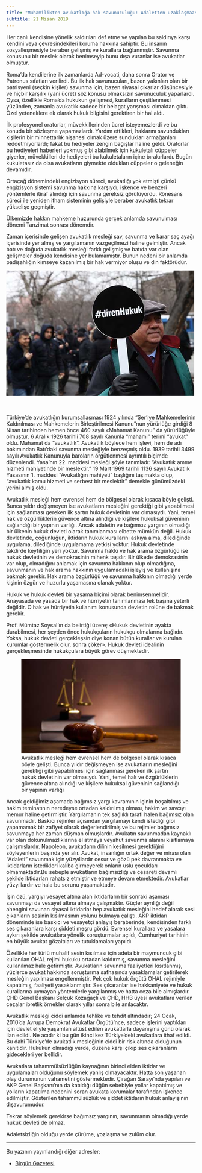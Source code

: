 ```yaml
---
title: "Muhamilikten avukatlığa hak savunuculuğu: Adaletten uzaklaşmazsanız hataya da düşmemiş olursunuz"
subtitle: 21 Nisan 2019
---
```


Her canlı kendisine yönelik saldırıları def etme ve yapılan bu saldırıya karşı kendini veya çevresindekileri koruma hakkına sahiptir. Bu insanın sosyalleşmesiyle beraber gelişmiş ve kurallara bağlanmıştır. Savunma konusunu bir meslek olarak benimseyip bunu dışa vuranlar ise avukatlar olmuştur. 

Roma’da kendilerine ilk zamanlarda Ad-vocati, daha sonra Orator ve Patronus sıfatları verilirdi. Bu ilk hak savunucuları, bazen yakınları olan bir patrisyeni (seçkin kişiler) savunma için, bazen siyasal çıkarlar düşüncesiyle ve hiçbir karşılık (yani ücret) söz konusu olmaksızın savunuculuk yaparlardı. Oysa, özellikle Roma’da hukukun gelişmesi, kuralların çeşitlenmesi yüzünden, zamanla avukatlık sadece bir belagat yarışması olmaktan çıktı. Özel yeteneklere ek olarak hukuk bilgisini gerektiren bir hal aldı.

İlk profesyonel oratorlar, müvekkillerinden ücret isteyemezlerdi ve bu konuda bir sözleşme yapamazlardı. Yardım ettikleri, haklarını savundukları kişilerin bir minnettarlık nişanesi olmak üzere sundukları armağanları reddetmiyorlardı; fakat bu hediyeler zengin bağışlar haline geldi. Oratorlar bu hediyeleri haberleri yokmuş gibi alabilmek için kukuletalı cüppeler giyerler, müvekkilleri de hediyeleri bu kukuletaların içine bırakırlardı. Bugün kukuletasız da olsa avukatların giymekte oldukları cüppeler o geleneğin devamıdır.

Ortaçağ dönemindeki engizisyon süreci, avukatlığı yok etmişti çünkü engizisyon sistemi savunma hakkına karşıydı; işkence ve benzeri yöntemlerle itiraf alındığı için savunma gereksiz görülüyordu. Rönesans süreci ile yeniden itham sisteminin gelişiyle beraber avukatlık tekrar yükselişe geçmiştir. 

Ülkemizde hakkın mahkeme huzurunda gerçek anlamda savunulması dönemi Tanzimat sonrası dönemdir. 

Zaman içerisinde gelişen avukatlık mesleği sav, savunma ve karar saç ayağı içerisinde yer almış ve yargılamanın vazgeçilmezi haline gelmiştir. Ancak batı ve doğuda avukatlık mesleği farklı gelişmiş ve batıda var olan gelişmeler doğuda kendisine yer bulamamıştır. Bunun nedeni bir anlamda padişahlığın kimseye kazanılmış bir hak vermiyor oluşu ve din faktörüdür. 

<div class="text-center row mx-auto">
  <div class="col-xl-3 col-lg-2 col-0"></div>
  <div class="col-xl-6 col-lg-8 col-12 center d-center">
      <img src="/dosya/direnhukuk.jpg" class="figure-img img-fluid rounded">
  </div>
</div>


![]()

Türkiye’de avukatlığın kurumsallaşması 1924 yılında “Şer’iye Mahkemelerinin Kaldırılması ve Mahkemelerin Birleştirilmesi Kanunu”nun yürürlüğe girdiği 8 Nisan tarihinden hemen önce 460 sayılı «Mahamat Kanunu” da yürürlüğüyle olmuştur. 6 Aralık 1926 tarihli 708 sayılı Kanunla “mahami” terimi “avukat” oldu. Mahamat da “avukatlık”. Avukatlık böylece hem işlevi, hem de adı bakımından Batı’daki savunma mesleğiyle benzeşmiş oldu. 1939 tarihli 3499 sayılı Avukatlık Kanunuyla baroların örgütlenmesi ayrıntılı biçimde düzenlendi. Yasa’nın 22. maddesi mesleği şöyle tanımladı: “Avukatlık amme hizmeti mahiyetinde bir meslektir.” 19 Mart 1969 tarihli 1136 sayılı Avukatlık Yasasının 1. maddesi “Avukatlığın mahiyeti” başlığını taşımakta olup, “avukatlık kamu hizmeti ve serbest bir meslektir” demekle günümüzdeki yerini almış oldu. 

Avukatlık mesleği hem evrensel hem de bölgesel olarak kısaca böyle gelişti. Bunca yıldır değişmeyen ise avukatların mesleğini gerektiği gibi yapabilmesi için sağlanması gereken ilk şartın hukuk devletinin var olmasıydı. Yani, temel hak ve özgürlüklerin güvence altına alındığı ve kişilere hukuksal güveninin sağlandığı bir yapının varlığı. Ancak adaletin ve bağımsız yargının olmadığı bir ülkenin hukuk devleti olarak tanımlanması elbette mümkün değil. Hukuk devletinde, çoğunluğun, iktidarın hukuk kurallarını askıya alma, dilediğinde uygulama, dilediğinde uygulamama yetkisi yoktur. Hukuk devletinde takdirde keyfiliğin yeri yoktur. Savunma hakkı ve hak arama özgürlüğü ise hukuk devletinin ve demokrasinin mihenk taşıdır. Bir ülkede demokrasinin var olup, olmadığını anlamak için savunma hakkının olup olmadığına, savunmanın ve hak arama hakkının uygulamadaki işleyiş ve kullanışına bakmak gerekir. Hak arama özgürlüğü ve savunma hakkının olmadığı yerde kişinin özgür ve huzurlu yaşamasına olanak yoktur. 

Hukuk ve hukuk devleti bir yaşama biçimi olarak benimsenmelidir. Anayasada ve yasada bir hak ve hürriyetin tanımlanması tek başına yeterli değildir. O hak ve hürriyetin kullanımı konusunda devletin rolüne de bakmak gerekir. 

Prof. Mümtaz Soysal’ın da belirtiği üzere; «Hukuk devletinin ayakta durabilmesi, her şeyden önce hukukçuların hukukçu olmalarına bağlıdır. Yoksa, hukuk devleti gerçekleşsin diye konan bütün kurallar ve kurulan kurumlar göstermelik olur, sonra çöker». Hukuk devleti idealinin gerçekleşmesinde hukukçulara büyük görev düşmektedir. 

<div class="text-center row mx-auto">
  <div class="col-xl-3 col-lg-2 col-0"></div>
  <div class="col-xl-6 col-lg-8 col-12 center d-center">
    <figure class="figure">
      <img src="/dosya/adalet.jpg" class="figure-img img-fluid rounded">
      <figcaption class="figure-caption">Avukatlık mesleği hem evrensel hem de bölgesel olarak kısaca böyle gelişti. Bunca yıldır değişmeyen ise avukatların mesleğini gerektiği gibi yapabilmesi için sağlanması gereken ilk şartın hukuk devletinin var olmasıydı. Yani, temel hak ve özgürlüklerin güvence altına alındığı ve kişilere hukuksal güveninin sağlandığı bir yapının varlığı</figcaption>
    </figure>
  </div>
</div>

Ancak geldiğimiz aşamada bağımsız yargı kavramının içinin boşaltılmış ve hakim teminatının neredeyse ortadan kaldırılmış olması, hakim ve savcıyı memur haline getirmiştir. Yargılamanın tek sağlıklı tarafı halen bağımsız olan savunmadır. Baskıcı rejimler açısından yargılamayı kendi istediği gibi yapamamak bir zafiyet olarak değerlendirilmiş ve bu rejimler bağımsız savunmaya her zaman düşman olmuşlardır. Avukatın savunmadan kaynaklı var olan dokunulmazlıklarına el atmaya veyahut savunma alanını kısıtlamaya çalışmışlardır. Napoleon, avukatların dilinin kesilmesi gerektiğini söyleyenlerin başında yer alır. Avukat, insanlığın ortak değer ve mirası olan “Adaleti” savunmak için yüzyıllardır cesur ve gözü pek davranmakta ve iktidarların istedikleri kalıba girmeyerek onların uslu çocukları olmamaktadır.Bu sebeple avukatların bağımsızlığı ve cesareti devamlı şekilde iktidarları rahatsız etmiştir ve etmeye devam etmektedir. Avukatlar yüzyıllardır ve hala bu sorunu yaşamaktadır.

İşin özü, yargıyı vesayet altına alan iktidarların bir sonraki aşaması savunmayı da vesayet altına almaya çalışmaktır. Güçler ayrılığı değil ahengini savunan siyasal iktidarlar hep avukatlık mesleğini hedef alarak sesi çıkanların sesinin kısılmasının yolunu bulmaya çalıştı. AKP iktidarı döneminde ise baskıcı ve vesayetçi anlayış beraberinde, kendisinden farklı ses çıkaranlara karşı şiddeti meşru gördü. Evrensel kurallara ve yasalara aykırı şekilde avukatlara yönelik soruşturmalar açıldı, Cumhuriyet tarihinin en büyük avukat gözaltıları ve tutuklamaları yapıldı.

Özellikle her türlü muhalif sesin kısılması için adeta bir maymuncuk gibi kullanılan OHAL rejimi hukuku ortadan kaldırmış, savunma mesleğini kullanılmaz hale getirmiştir. Avukatların savunma faaliyetleri kısıtlanmış, yüzlerce avukat hakkında soruşturma safhasında yasaklamalar getirilerek mesleğin yapılması engellenmiştir. Pek çok hukuk örgütü OHAL rejimiyle kapatılmış, faaliyeti yasaklanmıştır. Ses çıkaranlar ise hakkaniyete ve hukuk kurallarına uymayan yöntemlerle yargılanmış ve hatta ceza bile almışlardır. ÇHD Genel Başkanı Selçuk Kozağaçlı ve ÇHD, HHB üyesi avukatlara verilen cezalar ibretlik örnekler olarak yıllar sonra bile anılacaktır. 

Avukatlık mesleği ciddi anlamda tehlike ve tehdit altındadır; 24 Ocak, 2010’da Avrupa Demokrat Avukatlar Örgütü’nce, sadece işlerini yaptıkları için devlet eliyle yaşamları altüst edilen avukatlarla dayanışma günü olarak ilan edildi. Ne acıdır ki bu gün ikinci kez Türkiye’deki avukatlara ithaf edildi. Bu dahi Türkiye’de avukatlık mesleğinin ciddi bir risk altında olduğunun kanıtıdır. Hukukun olmadığı yerde, düzene karşı çıkıp ses çıkaranların gidecekleri yer bellidir. 

Avukatlara tahammülsüzlüğün kaynağının birinci elden iktidar ve uygulamaları olduğunu söylemek yanlış olmayacaktır. Hatta son yaşanan olay durumunun vahametini göstermektedir. Çırağan Sarayı’nda yapılan ve AKP Genel Başkanı’nın da katıldığı düğün sebebiyle yollar kapatılmış ve yolların kapatılma nedenini soran avukata korumalar tarafından işkence edilmiştir. Gösterilen tahammülsüzlük ve şiddet iktidarın hukuk anlayışının dışavurumudur. 

Tekrar söylemek gerekirse bağımsız yargının, savunmanın olmadığı yerde hukuk devleti de olmaz.

Adaletsizliğin olduğu yerde çürüme, yozlaşma ve zulüm olur.

<hr>

Bu yazının yayınlandığı diğer adresler:
<ul>
  <li>
    <a href="https://www.birgun.net/haber-detay/muhamilikten-avukatliga-hak-savunuculugu-adaletten-uzaklasmazsaniz-hataya-da-dusmemis-olursunuz.html">
      Birgün Gazetesi
    </a>
  </li>
</ul>
